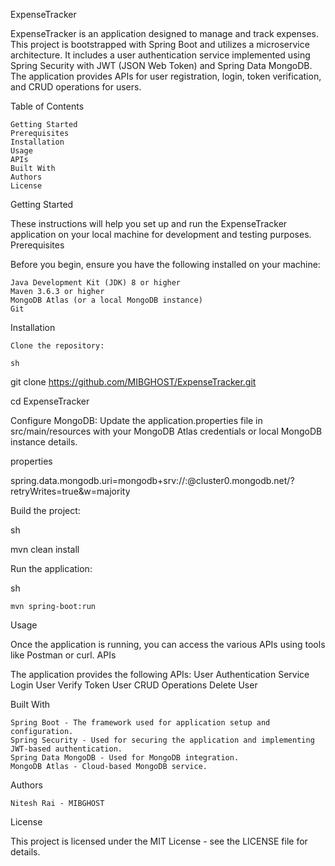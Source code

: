 ExpenseTracker

ExpenseTracker is an application designed to manage and track expenses. This project is bootstrapped with Spring Boot and utilizes a microservice architecture. It includes a user authentication service implemented using Spring Security with JWT (JSON Web Token) and Spring Data MongoDB. The application provides APIs for user registration, login, token verification, and CRUD operations for users.

Table of Contents

    Getting Started
    Prerequisites
    Installation
    Usage
    APIs
    Built With
    Authors
    License

Getting Started

These instructions will help you set up and run the ExpenseTracker application on your local machine for development and testing purposes.
Prerequisites

Before you begin, ensure you have the following installed on your machine:

    Java Development Kit (JDK) 8 or higher
    Maven 3.6.3 or higher
    MongoDB Atlas (or a local MongoDB instance)
    Git

Installation

    Clone the repository:

    sh

git clone https://github.com/MIBGHOST/ExpenseTracker.git

cd ExpenseTracker

Configure MongoDB:
Update the application.properties file in src/main/resources with your MongoDB Atlas credentials or local MongoDB instance details.

properties

spring.data.mongodb.uri=mongodb+srv://<username>:<password>@cluster0.mongodb.net/<dbname>?retryWrites=true&w=majority

Build the project:

sh

mvn clean install

Run the application:

sh

    mvn spring-boot:run

Usage

Once the application is running, you can access the various APIs using tools like Postman or curl.
APIs

The application provides the following APIs:
User Authentication Service
Login User
Verify Token
User CRUD Operations
Delete User

Built With

    Spring Boot - The framework used for application setup and configuration.
    Spring Security - Used for securing the application and implementing JWT-based authentication.
    Spring Data MongoDB - Used for MongoDB integration.
    MongoDB Atlas - Cloud-based MongoDB service.

Authors

    Nitesh Rai - MIBGHOST

License

This project is licensed under the MIT License - see the LICENSE file for details.
